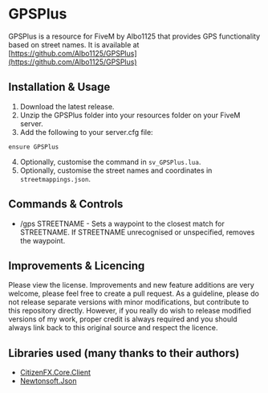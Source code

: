 # GPSPlus
GPSPlus is a resource for FiveM by Albo1125 that provides GPS functionality based on street names. It is available at [https://github.com/Albo1125/GPSPlus](https://github.com/Albo1125/GPSPlus)

## Installation & Usage
1. Download the latest release.
2. Unzip the GPSPlus folder into your resources folder on your FiveM server.
3. Add the following to your server.cfg file:
```text
ensure GPSPlus
```
4. Optionally, customise the command in `sv_GPSPlus.lua`.
5. Optionally, customise the street names and coordinates in `streetmappings.json`.

## Commands & Controls
* /gps STREETNAME - Sets a waypoint to the closest match for STREETNAME. If STREETNAME unrecognised or unspecified, removes the waypoint.

## Improvements & Licencing
Please view the license. Improvements and new feature additions are very welcome, please feel free to create a pull request. As a guideline, please do not release separate versions with minor modifications, but contribute to this repository directly. However, if you really do wish to release modified versions of my work, proper credit is always required and you should always link back to this original source and respect the licence.

## Libraries used (many thanks to their authors)
* [CitizenFX.Core.Client](https://www.nuget.org/packages/CitizenFX.Core.Client)
* [Newtonsoft.Json](https://www.nuget.org/packages/newtonsoft.json/12.0.2)